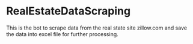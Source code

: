 # RealEstateDataScraping
This is the bot to scrape data from the real state site zillow.com and save the data into excel file for further processing. 
